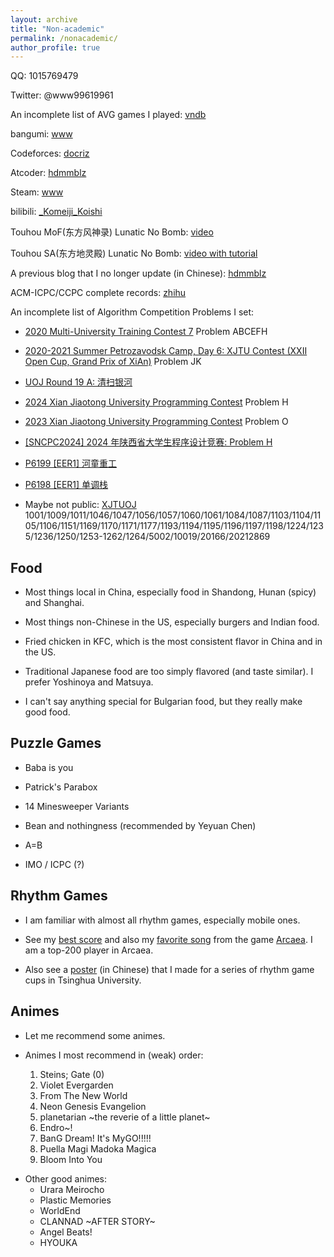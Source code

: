```yaml
---
layout: archive
title: "Non-academic"
permalink: /nonacademic/
author_profile: true
---
```


QQ: 1015769479

Twitter: @www99619961

An incomplete list of AVG games I played: [vndb](https://vndb.org/u218336/ulist?vnlist=1)

bangumi: [www](https://bangumi.tv/user/683479)

Codeforces: [docriz](https://codeforces.com/profile/docriz)

Atcoder: [hdmmblz](https://atcoder.jp/users/HDMMBLZ)

Steam: [www](https://steamcommunity.com/id/etsregsgfzdfaef/)

bilibili: [_Komeiji_Koishi](https://space.bilibili.com/8799220)

Touhou MoF(东方风神录) Lunatic No Bomb: [video](https://www.bilibili.com/video/BV1ZU4y1L78T)

Touhou SA(东方地灵殿) Lunatic No Bomb: [video with tutorial](https://www.bilibili.com/video/BV1tM4y1b7dM/)

A previous blog that I no longer update (in Chinese): [hdmmblz](https://hdmmblz.github.io/)

ACM-ICPC/CCPC complete records: [zhihu](https://zhuanlan.zhihu.com/p/599112404)

An incomplete list of Algorithm Competition Problems I set:

- [2020 Multi-University Training Contest 7](https://acm.hdu.edu.cn/search.php?field=problem&key=2020+Multi-University+Training+Contest+7&source=1&searchmode=source) Problem ABCEFH

- [2020-2021 Summer Petrozavodsk Camp, Day 6: XJTU Contest (XXII Open Cup, Grand Prix of XiAn)](https://codeforces.com/gym/103329) Problem JK

- [UOJ Round 19 A: 清扫银河](https://uoj.ac/contest/51/problem/513)

- [2024 Xian Jiaotong University Programming Contest](https://codeforces.com/gym/105176) Problem H

- [2023 Xian Jiaotong University Programming Contest](https://codeforces.com/gym/104355) Problem O

- [[SNCPC2024] 2024 年陕西省大学生程序设计竞赛: Problem H](https://www.luogu.com.cn/problem/P10698?contestId=177336)

- [P6199 [EER1] 河童重工](https://www.luogu.com.cn/problem/P6199?contestId=27325)

- [P6198 [EER1] 单调栈](https://www.luogu.com.cn/problem/P6198?contestId=27325)

- Maybe not public: [XJTUOJ](https://oj.xjtuicpc.com/) 1001/1009/1011/1046/1047/1056/1057/1060/1061/1084/1087/1103/1104/1105/1106/1151/1169/1170/1171/1177/1193/1194/1195/1196/1197/1198/1224/1235/1236/1250/1253-1262/1264/5002/10019/20166/20212869

## Food

- Most things local in China, especially food in Shandong, Hunan (spicy) and Shanghai.

- Most things non-Chinese in the US, especially burgers and Indian food.

- Fried chicken in KFC, which is the most consistent flavor in China and in the US.

- Traditional Japanese food are too simply flavored (and taste similar). I prefer Yoshinoya and Matsuya.

- I can't say anything special for Bulgarian food, but they really make good food.

## Puzzle Games

- Baba is you

- Patrick's Parabox

- 14 Minesweeper Variants

- Bean and nothingness (recommended by Yeyuan Chen)

- A=B

- IMO / ICPC (?)

## Rhythm Games

- I am familiar with almost all rhythm games, especially mobile ones.

- See my [best score](/../images/testify.jpg) and also my [favorite song](/../images/corps.jpg) from the game [Arcaea](https://arcaea.lowiro.com/). I am a top-200 player in Arcaea. 

- Also see a [poster](/../images/tusile.pdf) (in Chinese) that I made for a series of rhythm game cups in Tsinghua University.

## Animes

- Let me recommend some animes.

- Animes I most recommend in (weak) order:
  1. Steins; Gate (0)
  2. Violet Evergarden
  3. From The New World
  4. Neon Genesis Evangelion
  5. planetarian ~the reverie of a little planet~
  6. Endro~!
  7. BanG Dream! It's MyGO!!!!!
  8. Puella Magi Madoka Magica
  9. Bloom Into You

+ Other good animes:
  - Urara Meirocho
  - Plastic Memories
  - WorldEnd
  - CLANNAD ~AFTER STORY~
  - Angel Beats!
  - HYOUKA
